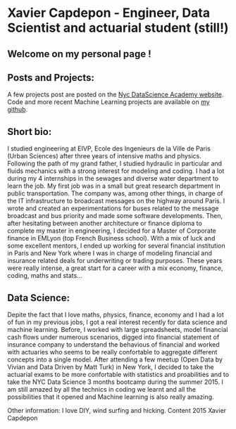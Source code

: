 # Xavier Capdepon - Engineer, Data Scientist and actuarial student (still!)

## Welcome on my personal page !

## Posts and Projects:
A few projects post are posted on the [Nyc DataScience Academy website](http://blog.nycdatascience.com/author/chabir/).
Code and more recent Machine Learning projects are available on [my github](https://github.com/chabir).

## Short bio:
I studied engineering at EIVP, Ecole des Ingenieurs de la Ville de Paris (Urban Sciences) after three years of intensive maths and physics. Following the path of my grand father, I studied hydraulic in particular and fluids mechanics with a strong interest for modeling and coding. I had a lot during my 4 internships in the sewages and diverse water department to learn the job.
My first job was in a small but great research department in public transportation. The company was, among other things, in charge of the IT infrastructure to broadcast messages on the highway around Paris. I wrote and created an experimentations for buses related to the message broadcast and bus priority and made some software developments.
Then, after hesitating between another architecture or finance diploma to complete my master in engineering, I decided for a Master of Corporate finance in EMLyon (top French Business school). With a mix of luck and some excellent mentors, I ended up working for several financial institution in Paris and New York where I was in charge of modeling financial and insurance related deals for underwriting or trading purposes. These years were really intense, a great start for a career with a mix economy, finance, coding, maths and stats...

## Data Science:
Depite the fact that I love maths, physics, finance, economy and I had a lot of fun in my previous jobs, I got a real interest recently for data science and machine learning. Before, I worked with large spreadsheets, model financial cash flows under numerous scenarios, digged into financial statement of insurance company to understand the behavious of financial and worked with actuaries who seems to be really confortable to aggregate different concepts into a single model. After attending a few meetup (Open Data by Vivian and Data Driven by Matt Turk) in New York, I decided to take the actuarial exams to be more confortable with statistics and proabilities and to take the NYC Data Science 3 months bootcamp during the summer 2015. I am still amazed by all the technics in coding we learnt and all the possibilities that it opened and Machine learning is also really amazing.

Other information:
I love DIY, wind surfing and hicking. 
Content 2015 Xavier Capdepon
